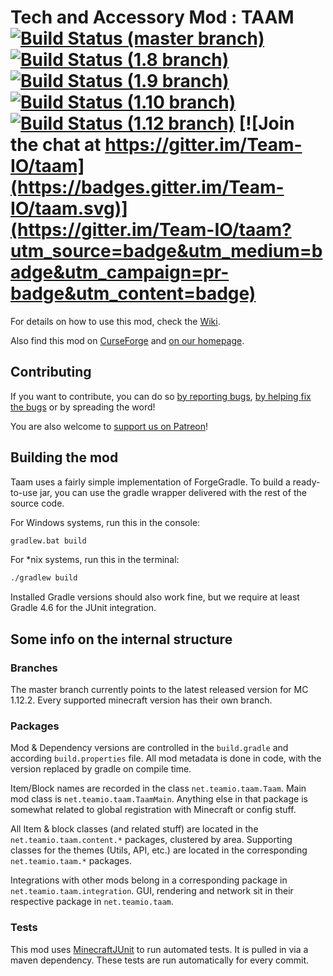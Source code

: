 Tech and Accessory Mod : TAAM  
[![Build Status (master branch)](https://img.shields.io/travis/Team-IO/taam/master.svg?label=build%3Amaster)](https://travis-ci.org/Team-IO/taam/branches)
[![Build Status (1.8 branch)](https://img.shields.io/travis/Team-IO/taam/1.8.svg?label=build%3A1.8)](https://travis-ci.org/Team-IO/taam/branches)
[![Build Status (1.9 branch)](https://img.shields.io/travis/Team-IO/taam/1.9.svg?label=build%3A1.9)](https://travis-ci.org/Team-IO/taam/branches)
[![Build Status (1.10 branch)](https://img.shields.io/travis/Team-IO/taam/1.10.svg?label=build%3A1.10)](https://travis-ci.org/Team-IO/taam/branches)
[![Build Status (1.12 branch)](https://img.shields.io/travis/Team-IO/taam/1.12.svg?label=build%3A1.12)](https://travis-ci.org/Team-IO/taam/branches)
[![Join the chat at https://gitter.im/Team-IO/taam](https://badges.gitter.im/Team-IO/taam.svg)](https://gitter.im/Team-IO/taam?utm_source=badge&utm_medium=badge&utm_campaign=pr-badge&utm_content=badge)
====

For details on how to use this mod, check the [Wiki](https://github.com/Team-IO/taam/wiki).

Also find this mod on [CurseForge](http://minecraft.curseforge.com/projects/taam) and [on our homepage](https://team-io.net/taam.php).

## Contributing
If you want to contribute, you can do so [by reporting bugs](https://github.com/Team-IO/taam/issues), [by helping fix the bugs](https://github.com/Team-IO/taam/pulls) or by spreading the word!

You are also welcome to [support us on Patreon](https://www.patreon.com/Team_IO?ty=h)!

## Building the mod
Taam uses a fairly simple implementation of ForgeGradle. To build a ready-to-use jar, you can use the gradle wrapper delivered with the rest of the source code.

For Windows systems, run this in the console:

```bat
gradlew.bat build
```

For *nix systems, run this in the terminal:

```sh
./gradlew build
```

Installed Gradle versions should also work fine, but we require at least Gradle 4.6 for the JUnit integration.

## Some info on the internal structure
### Branches
The master branch currently points to the latest released version for MC 1.12.2. Every supported minecraft version has their own branch.

### Packages
Mod & Dependency versions are controlled in the `build.gradle` and according `build.properties` file. All mod metadata is done in code, with the version replaced by gradle on compile time.

Item/Block names are recorded in the class `net.teamio.taam.Taam`. Main mod class is `net.teamio.taam.TaamMain`. Anything else in that package is somewhat related to global registration with Minecraft or config stuff.

All Item & block classes (and related stuff) are located in the `net.teamio.taam.content.*` packages, clustered by area.
Supporting classes for the themes (Utils, API, etc.) are located in the corresponding `net.teamio.taam.*` packages.

Integrations with other mods belong in a corresponding package in `net.teamio.taam.integration`. GUI, rendering and network sit in their respective package in `net.teamio.taam`.

### Tests
This mod uses [MinecraftJUnit](https://github.com/BuiltBrokenModding/MinecraftJUnit) to run automated tests. It is pulled in via a maven dependency.
These tests are run automatically for every commit.
